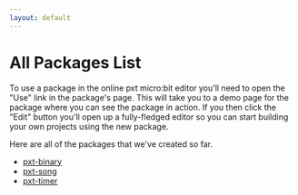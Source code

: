 ```yaml
---
layout: default
---
```

# All Packages List

To use a package in the online pxt micro:bit editor you'll need to open the "Use" link in the package's page. This will take you to a demo page for the package where you can see the package in action. If you then click the "Edit" button you'll open up a fully-fledged editor so you can start building your own projects using the new package.

Here are all of the packages that we've created so far.

- [pxt-binary](/projects/pxt-binary/)
- [pxt-song](/projects/pxt-song/)
- [pxt-timer](/projects/pxt-timer/)
